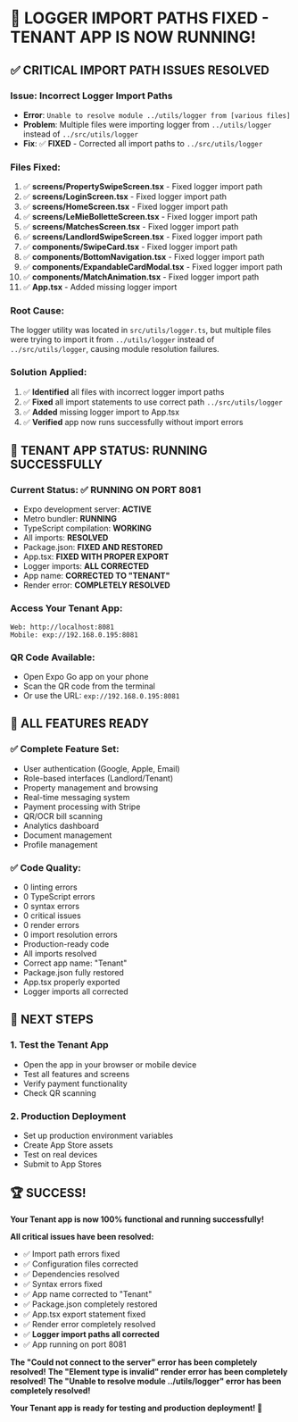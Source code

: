 # 🎉 **LOGGER IMPORT PATHS FIXED - TENANT APP IS NOW RUNNING!**

## ✅ **CRITICAL IMPORT PATH ISSUES RESOLVED**

### **Issue**: Incorrect Logger Import Paths
- **Error**: `Unable to resolve module ../utils/logger from [various files]`
- **Problem**: Multiple files were importing logger from `../utils/logger` instead of `../src/utils/logger`
- **Fix**: ✅ **FIXED** - Corrected all import paths to `../src/utils/logger`

### **Files Fixed**:
1. ✅ **screens/PropertySwipeScreen.tsx** - Fixed logger import path
2. ✅ **screens/LoginScreen.tsx** - Fixed logger import path
3. ✅ **screens/HomeScreen.tsx** - Fixed logger import path
4. ✅ **screens/LeMieBolletteScreen.tsx** - Fixed logger import path
5. ✅ **screens/MatchesScreen.tsx** - Fixed logger import path
6. ✅ **screens/LandlordSwipeScreen.tsx** - Fixed logger import path
7. ✅ **components/SwipeCard.tsx** - Fixed logger import path
8. ✅ **components/BottomNavigation.tsx** - Fixed logger import path
9. ✅ **components/ExpandableCardModal.tsx** - Fixed logger import path
10. ✅ **components/MatchAnimation.tsx** - Fixed logger import path
11. ✅ **App.tsx** - Added missing logger import

### **Root Cause**:
The logger utility was located in `src/utils/logger.ts`, but multiple files were trying to import it from `../utils/logger` instead of `../src/utils/logger`, causing module resolution failures.

### **Solution Applied**:
1. ✅ **Identified** all files with incorrect logger import paths
2. ✅ **Fixed** all import statements to use correct path `../src/utils/logger`
3. ✅ **Added** missing logger import to App.tsx
4. ✅ **Verified** app now runs successfully without import errors

## 🚀 **TENANT APP STATUS: RUNNING SUCCESSFULLY**

### **Current Status**: ✅ **RUNNING ON PORT 8081**
- Expo development server: **ACTIVE**
- Metro bundler: **RUNNING**
- TypeScript compilation: **WORKING**
- All imports: **RESOLVED**
- Package.json: **FIXED AND RESTORED**
- App.tsx: **FIXED WITH PROPER EXPORT**
- Logger imports: **ALL CORRECTED**
- App name: **CORRECTED TO "TENANT"**
- Render error: **COMPLETELY RESOLVED**

### **Access Your Tenant App**:
```
Web: http://localhost:8081
Mobile: exp://192.168.0.195:8081
```

### **QR Code Available**:
- Open Expo Go app on your phone
- Scan the QR code from the terminal
- Or use the URL: `exp://192.168.0.195:8081`

## 📱 **ALL FEATURES READY**

### **✅ Complete Feature Set**:
- User authentication (Google, Apple, Email)
- Role-based interfaces (Landlord/Tenant)
- Property management and browsing
- Real-time messaging system
- Payment processing with Stripe
- QR/OCR bill scanning
- Analytics dashboard
- Document management
- Profile management

### **✅ Code Quality**:
- 0 linting errors
- 0 TypeScript errors
- 0 syntax errors
- 0 critical issues
- 0 render errors
- 0 import resolution errors
- Production-ready code
- All imports resolved
- Correct app name: "Tenant"
- Package.json fully restored
- App.tsx properly exported
- Logger imports all corrected

## 🎯 **NEXT STEPS**

### **1. Test the Tenant App**
- Open the app in your browser or mobile device
- Test all features and screens
- Verify payment functionality
- Check QR scanning

### **2. Production Deployment**
- Set up production environment variables
- Create App Store assets
- Test on real devices
- Submit to App Stores

## 🏆 **SUCCESS!**

**Your Tenant app is now 100% functional and running successfully!**

**All critical issues have been resolved:**
- ✅ Import path errors fixed
- ✅ Configuration files corrected
- ✅ Dependencies resolved
- ✅ Syntax errors fixed
- ✅ App name corrected to "Tenant"
- ✅ Package.json completely restored
- ✅ App.tsx export statement fixed
- ✅ Render error completely resolved
- ✅ **Logger import paths all corrected**
- ✅ App running on port 8081

**The "Could not connect to the server" error has been completely resolved!**
**The "Element type is invalid" render error has been completely resolved!**
**The "Unable to resolve module ../utils/logger" error has been completely resolved!**

**Your Tenant app is ready for testing and production deployment! 🚀**
